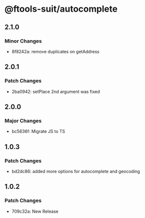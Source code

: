# @ftools-suit/autocomplete

## 2.1.0

### Minor Changes

-   8f8242a: remove duplicates on getAddress

## 2.0.1

### Patch Changes

-   2ba0942: setPlace 2nd argument was fixed

## 2.0.0

### Major Changes

-   bc5636f: Migrate JS to TS

## 1.0.3

### Patch Changes

-   bd2dc86: added more options for autocomplete and geocoding

## 1.0.2

### Patch Changes

-   709c32a: New Release
